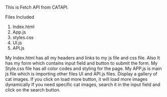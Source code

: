This is Fetch API from CATAPI.

Files Included
1. Index.html
2. App.js
3. styles.css
4. UI.js
5. API.js

My Index.html has all my headers and links to my js file and css file. Also It has my form which contains input field and button to submit the form.
My Style.css file has all color codes and styling for the page.
My APP.js is main js file which is importing other files UI and API.js files.
Display a gallery of cat images.
If you click on load more button, it will load more images dynamically
If you need specific cat images, search it in the input field and click on the search button. 



